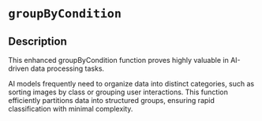 # `groupByCondition`

## Description
This enhanced groupByCondition function proves highly valuable in AI-driven data processing tasks.

AI models frequently need to organize data into distinct categories, such as sorting images by class or grouping user interactions. This function efficiently partitions data into structured groups, ensuring rapid classification with minimal complexity.
